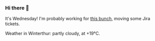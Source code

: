 ### Hi there :wave:

It's Wednesday! I'm probably working for [this bunch](https://github.com/kohofinancial), moving some Jira tickets.

Weather in Winterthur: partly cloudy, at +19°C.
